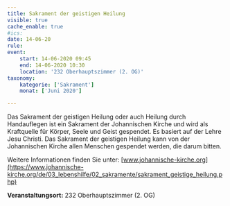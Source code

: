 ```yaml
---
title: Sakrament der geistigen Heilung
visible: true
cache_enable: true
#ics: 
date: 14-06-20
rule: 
event:
	start: 14-06-2020 09:45
	end: 14-06-2020 10:30
	location: '232 Oberhauptszimmer (2. OG)'
taxonomy:
	kategorie: ['Sakrament']
	monat: ['Juni 2020']

---
```

Das Sakrament der geistigen Heilung oder auch Heilung durch Handauflegen ist ein Sakrament der Johannischen Kirche und wird als Kraftquelle für Körper, Seele und Geist gespendet. Es basiert auf der Lehre Jesu Christi. Das Sakrament der geistigen Heilung kann von der Johannischen Kirche allen Menschen gespendet werden, die darum bitten.

Weitere Informationen finden Sie unter: [www.johannische-kirche.org](https://www.johannische-kirche.org/de/03_lebenshilfe/02_sakramente/sakrament_geistige_heilung.php)



**Veranstaltungsort:** 232 Oberhauptszimmer (2. OG)

